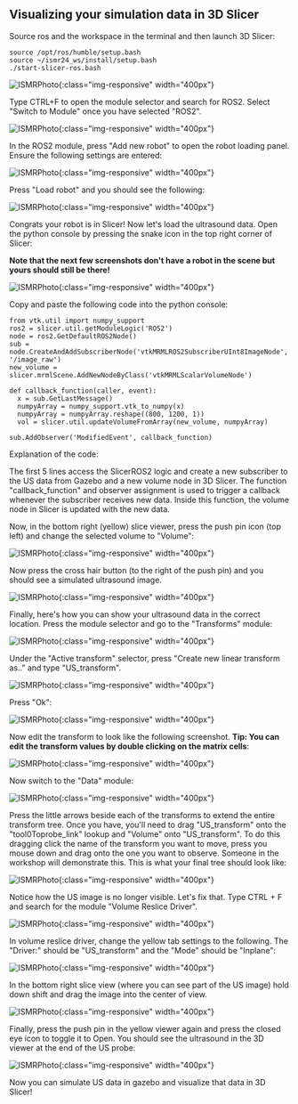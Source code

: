 Visualizing your simulation data in 3D Slicer
---------------------

Source ros and the workspace in the terminal and then launch 3D Slicer:
~~~~
source /opt/ros/humble/setup.bash
source ~/ismr24_ws/install/setup.bash
./start-slicer-ros.bash
~~~~

![ISMRPhoto](images/launchSlicer.png){:class="img-responsive" width="400px"}

Type CTRL+F to open the module selector and search for ROS2. Select "Switch to Module" once you have selected "ROS2".

![ISMRPhoto](images/goToSlicerROS2.png){:class="img-responsive" width="400px"}

In the ROS2 module, press "Add new robot" to open the robot loading panel. Ensure the following settings are entered:

![ISMRPhoto](images/robotLoadingPanel.png){:class="img-responsive" width="400px"}

Press "Load robot" and you should see the following: 

![ISMRPhoto](images/robotVisualization.png){:class="img-responsive" width="400px"}

Congrats your robot is in Slicer! Now let's load the ultrasound data. Open the python console by pressing the snake icon in the top right corner of Slicer:

**Note that the next few screenshots don't have a robot in the scene but yours should still be there!**

![ISMRPhoto](images/pythonConsole.png){:class="img-responsive" width="400px"}

Copy and paste the following code into the python console:
~~~~
from vtk.util import numpy_support
ros2 = slicer.util.getModuleLogic('ROS2')
node = ros2.GetDefaultROS2Node()
sub = node.CreateAndAddSubscriberNode('vtkMRMLROS2SubscriberUInt8ImageNode', '/image_raw')
new_volume = slicer.mrmlScene.AddNewNodeByClass('vtkMRMLScalarVolumeNode')

def callback_function(caller, event):
  x = sub.GetLastMessage()
  numpyArray = numpy_support.vtk_to_numpy(x)
  numpyArray = numpyArray.reshape((800, 1200, 1))
  vol = slicer.util.updateVolumeFromArray(new_volume, numpyArray)

sub.AddObserver('ModifiedEvent', callback_function)
~~~~

Explanation of the code: 

The first 5 lines access the SlicerROS2 logic and create a new subscriber to the US data from Gazebo and a new volume node in 3D Slicer. The function "callback_function" and observer assignment is used to trigger a callback whenever the subscriber receives new data. Inside this function, the volume node in Slicer is updated with the new data.

Now, in the bottom right (yellow) slice viewer, press the push pin icon (top left) and change the selected volume to "Volume":

![ISMRPhoto](images/selectVolume.png){:class="img-responsive" width="400px"}

Now press the cross hair button (to the right of the push pin) and you should see a simulated ultrasound image. 

![ISMRPhoto](images/crossHair.png){:class="img-responsive" width="400px"}

Finally, here's how you can show your ultrasound data in the correct location. Press the module selector and go to the "Transforms" module:

![ISMRPhoto](images/switchToTransforms.png){:class="img-responsive" width="400px"}

Under the "Active transform" selector, press "Create new linear transform as.." and type "US_transform".

![ISMRPhoto](images/createNewLinearTransformAs.png){:class="img-responsive" width="400px"}

Press "Ok":

![ISMRPhoto](images/nameTransform.png){:class="img-responsive" width="400px"}

Now edit the transform to look like the following screenshot. **Tip: You can edit the transform values by double clicking on the matrix cells**: 

![ISMRPhoto](images/transformValues.png){:class="img-responsive" width="400px"}

Now switch to the "Data" module:

![ISMRPhoto](images/dataModule.png){:class="img-responsive" width="400px"}

Press the little arrows beside each of the transforms to extend the entire transform tree. Once you have, you'll need to drag "US_transform" onto the "tool0Toprobe_link" lookup and "Volume" onto "US_transform". To do this dragging
click the name of the transform you want to move, press you mouse down and drag onto the one you want to observe. Someone in the workshop will demonstrate this. This is what your final tree should look like: 

![ISMRPhoto](images/extendedTree.png){:class="img-responsive" width="400px"}

Notice how the US image is no longer visible. Let's fix that. Type CTRL + F and search for the module "Volume Reslice Driver".

![ISMRPhoto](images/volumeResliceDriver.png){:class="img-responsive" width="400px"}

In volume reslice driver, change the yellow tab settings to the following. The "Driver:" should be "US_transform" and the "Mode" should be "Inplane":

![ISMRPhoto](images/volumereslicesettings.png){:class="img-responsive" width="400px"}

In the bottom right slice view (where you can see part of the US image) hold down shift and drag the image into the center of view.  

![ISMRPhoto](images/dragtocenter.png){:class="img-responsive" width="400px"}

Finally, press the push pin in the yellow viewer again and press the closed eye icon to toggle it to Open. You should see the ultrasound in the 3D viewer at the end of the US probe:

![ISMRPhoto](images/visualizein3D.png){:class="img-responsive" width="400px"}

Now you can simulate US data in gazebo and visualize that data in 3D Slicer!
